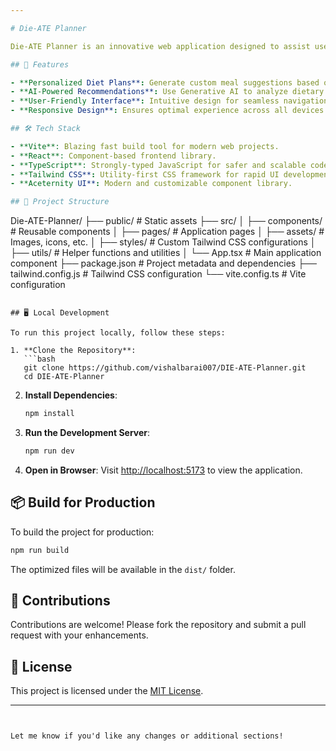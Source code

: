 ```yaml
---

# Die-ATE Planner

Die-ATE Planner is an innovative web application designed to assist users in planning personalized diets based on their preferences and nutritional goals. The application leverages Generative AI to provide customized diet plans tailored to individual needs.

## 🚀 Features

- **Personalized Diet Plans**: Generate custom meal suggestions based on user preferences.
- **AI-Powered Recommendations**: Use Generative AI to analyze dietary needs and suggest optimal plans.
- **User-Friendly Interface**: Intuitive design for seamless navigation and interaction.
- **Responsive Design**: Ensures optimal experience across all devices.

## 🛠️ Tech Stack

- **Vite**: Blazing fast build tool for modern web projects.
- **React**: Component-based frontend library.
- **TypeScript**: Strongly-typed JavaScript for safer and scalable code.
- **Tailwind CSS**: Utility-first CSS framework for rapid UI development.
- **Aceternity UI**: Modern and customizable component library.

## 📂 Project Structure

```
Die-ATE-Planner/
├── public/          # Static assets
├── src/
│   ├── components/  # Reusable components
│   ├── pages/       # Application pages
│   ├── assets/      # Images, icons, etc.
│   ├── styles/      # Custom Tailwind CSS configurations
│   ├── utils/       # Helper functions and utilities
│   └── App.tsx      # Main application component
├── package.json     # Project metadata and dependencies
├── tailwind.config.js # Tailwind CSS configuration
└── vite.config.ts   # Vite configuration
```

## 🖥️ Local Development

To run this project locally, follow these steps:

1. **Clone the Repository**:
   ```bash
   git clone https://github.com/vishalbarai007/DIE-ATE-Planner.git
   cd DIE-ATE-Planner
   ```

2. **Install Dependencies**:
   ```bash
   npm install
   ```

3. **Run the Development Server**:
   ```bash
   npm run dev
   ```

4. **Open in Browser**:
   Visit [http://localhost:5173](http://localhost:5173) to view the application.

## 📦 Build for Production

To build the project for production:
```bash
npm run build
```

The optimized files will be available in the `dist/` folder.

## 🌟 Contributions

Contributions are welcome! Please fork the repository and submit a pull request with your enhancements.

## 📄 License

This project is licensed under the [MIT License](LICENSE).

---
```


Let me know if you'd like any changes or additional sections!
